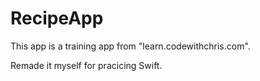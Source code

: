 # RecipeApp

This app is a training app from "learn.codewithchris.com".

Remade it myself for pracicing Swift. 
